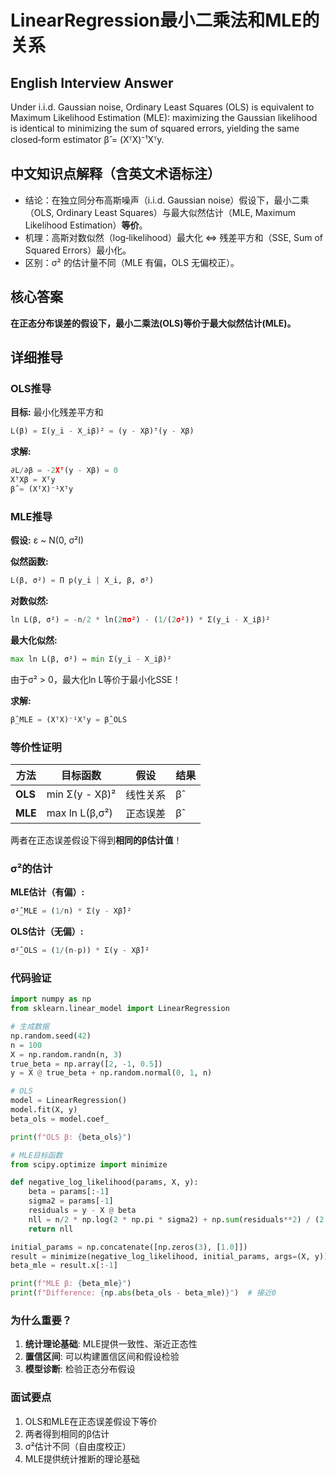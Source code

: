 # LinearRegression最小二乘法和MLE的关系

## English Interview Answer
Under i.i.d. Gaussian noise, Ordinary Least Squares (OLS) is equivalent to Maximum Likelihood Estimation (MLE): maximizing the Gaussian likelihood is identical to minimizing the sum of squared errors, yielding the same closed‑form estimator β̂ = (XᵀX)⁻¹Xᵀy.

## 中文知识点解释（含英文术语标注）
- 结论：在独立同分布高斯噪声（i.i.d. Gaussian noise）假设下，最小二乘（OLS, Ordinary Least Squares）与最大似然估计（MLE, Maximum Likelihood Estimation）**等价**。
- 机理：高斯对数似然（log‑likelihood）最大化 ⇔ 残差平方和（SSE, Sum of Squared Errors）最小化。
- 区别：σ² 的估计量不同（MLE 有偏，OLS 无偏校正）。

## 核心答案

**在正态分布误差的假设下，最小二乘法(OLS)等价于最大似然估计(MLE)。**

## 详细推导

### OLS推导

**目标:** 最小化残差平方和

```python
L(β) = Σ(y_i - X_iβ)² = (y - Xβ)ᵀ(y - Xβ)
```

**求解:**
```python
∂L/∂β = -2Xᵀ(y - Xβ) = 0
XᵀXβ = Xᵀy
β̂ = (XᵀX)⁻¹Xᵀy
```

### MLE推导

**假设:** ε ~ N(0, σ²I)

**似然函数:**
```python
L(β, σ²) = Π p(y_i | X_i, β, σ²)
```

**对数似然:**
```python
ln L(β, σ²) = -n/2 * ln(2πσ²) - (1/(2σ²)) * Σ(y_i - X_iβ)²
```

**最大化似然:**
```python
max ln L(β, σ²) ⇔ min Σ(y_i - X_iβ)²
```

由于σ² > 0，最大化ln L等价于最小化SSE！

**求解:**
```python
β̂_MLE = (XᵀX)⁻¹Xᵀy = β̂_OLS
```

### 等价性证明

| 方法 | 目标函数 | 假设 | 结果 |
|------|---------|------|------|
| **OLS** | min Σ(y - Xβ)² | 线性关系 | β̂ |
| **MLE** | max ln L(β,σ²) | 正态误差 | β̂ |

两者在正态误差假设下得到**相同的β估计值**！

### σ²的估计

**MLE估计（有偏）:**
```python
σ²̂_MLE = (1/n) * Σ(y - Xβ̂)²
```

**OLS估计（无偏）:**
```python
σ²̂_OLS = (1/(n-p)) * Σ(y - Xβ̂)²
```

### 代码验证

```python
import numpy as np
from sklearn.linear_model import LinearRegression

# 生成数据
np.random.seed(42)
n = 100
X = np.random.randn(n, 3)
true_beta = np.array([2, -1, 0.5])
y = X @ true_beta + np.random.normal(0, 1, n)

# OLS
model = LinearRegression()
model.fit(X, y)
beta_ols = model.coef_

print(f"OLS β: {beta_ols}")

# MLE目标函数
from scipy.optimize import minimize

def negative_log_likelihood(params, X, y):
    beta = params[:-1]
    sigma2 = params[-1]
    residuals = y - X @ beta
    nll = n/2 * np.log(2 * np.pi * sigma2) + np.sum(residuals**2) / (2 * sigma2)
    return nll

initial_params = np.concatenate([np.zeros(3), [1.0]])
result = minimize(negative_log_likelihood, initial_params, args=(X, y))
beta_mle = result.x[:-1]

print(f"MLE β: {beta_mle}")
print(f"Difference: {np.abs(beta_ols - beta_mle)}")  # 接近0
```

### 为什么重要？

1. **统计理论基础**: MLE提供一致性、渐近正态性
2. **置信区间**: 可以构建置信区间和假设检验
3. **模型诊断**: 检验正态分布假设

### 面试要点

1. OLS和MLE在正态误差假设下等价
2. 两者得到相同的β估计
3. σ²估计不同（自由度校正）
4. MLE提供统计推断的理论基础
